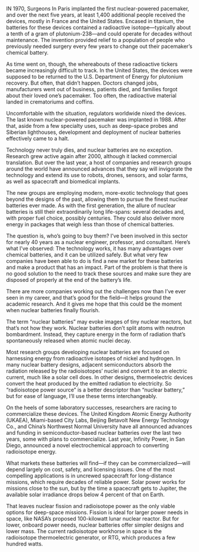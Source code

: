 IN 1970, Surgeons In Paris implanted the first nuclear-powered pacemaker, and over the next five years, at least 1,400 additional people received the devices, mostly in France and the United States. Encased in titanium, the batteries for these devices contained a radioactive isotope—typically about a tenth of a gram of plutonium-238—and could operate for decades without maintenance. The invention provided relief to a population of people who previously needed surgery every few years to change out their pacemaker’s chemical battery.

As time went on, though, the whereabouts of these radioactive tickers became increasingly difficult to track. In the United States, the devices were supposed to be returned to the U.S. Department of Energy for plutonium recovery. But often, that didn’t happen. Doctors changed jobs, manufacturers went out of business, patients died, and families forgot about their loved one’s pacemaker. Too often, the radioactive material landed in crematoriums and coffins.

Uncomfortable with the situation, regulators worldwide nixed the devices. The last known nuclear-powered pacemaker was implanted in 1988. After that, aside from a few specialty uses, such as deep-space probes and Siberian lighthouses, development and deployment of nuclear batteries effectively came to a halt.

Technology never truly dies, and nuclear batteries are no exception. Research grew active again after 2000, although it lacked commercial translation. But over the last year, a host of companies and research groups around the world have announced advances that they say will invigorate the technology and extend its use to robots, drones, sensors, and solar farms, as well as spacecraft and biomedical implants.

The new groups are employing modern, more-exotic technology that goes beyond the designs of the past, allowing them to pursue the finest nuclear batteries ever made. As with the first generation, the allure of nuclear batteries is still their extraordinarily long life-spans: several decades and, with proper fuel choice, possibly centuries. They could also deliver more energy in packages that weigh less than those of chemical batteries.

The question is, who’s going to buy them? I’ve been involved in this sector for nearly 40 years as a nuclear engineer, professor, and consultant. Here’s what I’ve observed: The technology works, it has many advantages over chemical batteries, and it can be utilized safely. But what very few companies have been able to do is find a new market for these batteries and make a product that has an impact. Part of the problem is that there is no good solution to the need to track these sources and make sure they are disposed of properly at the end of the battery’s life.

There are more companies working out the challenges now than I’ve ever seen in my career, and that’s good for the field—it helps ground the academic research. And it gives me hope that this could be the moment when nuclear batteries finally flourish.


The term “nuclear batteries” may evoke images of tiny nuclear reactors, but that’s not how they work. Nuclear batteries don’t split atoms with neutron bombardment. Instead, they capture energy in the form of radiation that’s spontaneously released when atomic nuclei decay.

Most research groups developing nuclear batteries are focused on harnessing energy from radioactive isotopes of nickel and hydrogen. In many nuclear battery designs, adjacent semiconductors absorb the radiation released by the radioisotopes’ nuclei and convert it to an electric current, much like a solar cell does. In other designs, thermoelectric devices convert the heat produced by the emitted radiation to electricity. So “radioisotope power source” is a better descriptor than “nuclear battery,” but for ease of language, I’ll use these terms interchangeably.

On the heels of some laboratory successes, researchers are racing to commercialize these devices. The United Kingdom Atomic Energy Authority (UKAEA), Miami-based City Labs, Beijing Betavolt New Energy Technology Co., and China’s Northwest Normal University have all announced advances and funding in semiconductor-based nuclear batteries over the last two years, some with plans to commercialize. Last year, Infinity Power, in San Diego, announced a novel electrochemical approach to converting radioisotope energy.

What markets these batteries will find—if they can be commercialized—will depend largely on cost, safety, and licensing issues. One of the most compelling applications is in uncrewed spacecraft for long-distance missions, which require decades of reliable power. Solar power works for missions close to the sun, but by the time a spacecraft gets to Jupiter, the available solar irradiance drops below 4 percent of that on Earth.

That leaves nuclear fission and radioisotope power as the only viable options for deep-space missions. Fission is ideal for larger power needs in space, like NASA’s proposed 100-kilowatt lunar nuclear reactor. But for lower, onboard power needs, nuclear batteries offer simpler designs and lower mass. The current radioisotope workhorse in space is the radioisotope thermoelectric generator, or RTG, which produces a few hundred watts.



